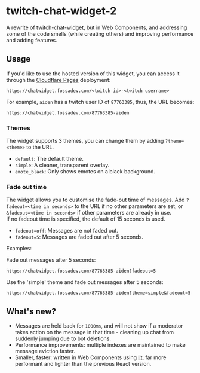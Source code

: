 # twitch-chat-widget-2

A rewrite of [twitch-chat-widget](https://github.com/aidenwallis/twitch-chat-widget), but in Web Components, and addressing some of the code smells (while creating others) and improving performance and adding features.

## Usage

If you'd like to use the hosted version of this widget, you can access it through the [Cloudflare Pages](https://pages.cloudflare.com) deployment:

```
https://chatwidget.fossadev.com/<twitch id>-<twitch username>
```

For example, `aiden` has a twitch user ID of `87763385`, thus, the URL becomes:

```
https://chatwidget.fossadev.com/87763385-aiden
```

### Themes

The widget supports 3 themes, you can change them by adding `?theme=<theme>` to the URL.

* `default`: The default theme.
* `simple`: A cleaner, transparent overlay.
* `emote_black`: Only shows emotes on a black background.


### Fade out time

The widget allows you to customise the fade-out time of messages. Add `?fadeout=<time in seconds>` to the URL if no other parameters are set, or `&fadeout=<time in seconds>` if other parameters are already in use.</br>
If no fadeout time is specified, the default of 15 seconds is used.

* `fadeout=off`: Messages are not faded out.
* `fadeout=5`: Messages are faded out after 5 seconds.

Examples:

Fade out messages after 5 seconds:
```
https://chatwidget.fossadev.com/87763385-aiden?fadeout=5
```

Use the 'simple' theme and fade out messages after 5 seconds:
```
https://chatwidget.fossadev.com/87763385-aiden?theme=simple&fadeout=5
```

## What's new?

* Messages are held back for `1000ms`, and will not show if a moderator takes action on the message in that time - cleaning up chat from suddenly jumping due to bot deletions.
* Performance improvements: multiple indexes are maintained to make message eviction faster.
* Smaller, faster: written in Web Components using [lit](https://lit.dev), far more performant and lighter than the previous React version.
